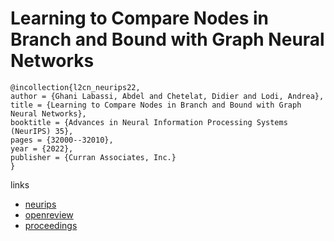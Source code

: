 # Learning to Compare Nodes in Branch and Bound with Graph Neural Networks

```
@incollection{l2cn_neurips22,
author = {Ghani Labassi, Abdel and Chetelat, Didier and Lodi, Andrea},
title = {Learning to Compare Nodes in Branch and Bound with Graph Neural Networks},
booktitle = {Advances in Neural Information Processing Systems (NeurIPS) 35},
pages = {32000--32010},
year = {2022},
publisher = {Curran Associates, Inc.}
}
```

links
- [neurips](https://nips.cc/Conferences/2022/Schedule?showEvent=52845)
- [openreview](https://openreview.net/forum?id=0VhrZPJXcTU)
- [proceedings](https://papers.nips.cc//paper_files/paper/2022/hash/cf5bb18807a3e9cfaaa51e667e18f807-Abstract-Conference.html)
